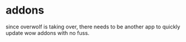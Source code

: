# addons

since overwolf is taking over, there needs to be another app to quickly update wow addons with no fuss.
